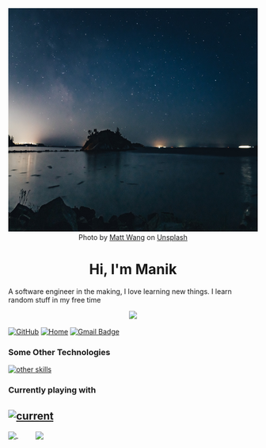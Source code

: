 <div align="center">
  <img src="./images/banner.jpg" width="1920" height="450"/>
</div>

<div align="center">
  Photo by <a href="https://unsplash.com/@iseeworld?utm_source=unsplash&utm_medium=referral&utm_content=creditCopyText">Matt Wang</a> on <a href="https://unsplash.com/photos/y8TsPWq5coA?utm_source=unsplash&utm_medium=referral&utm_content=creditCopyText">Unsplash</a>
</div>
<div align="center">
  <h1>Hi, I'm Manik</h1>
</div>
<p>A software engineer in the making, I love learning new things. I learn random stuff in my free time</p>
<p align="center">
  <a href="https://skillicons.dev">
    <img src="https://skillicons.dev/icons?i=py,js,ts,go" />
  </a>
</p>

[![GitHub](https://img.shields.io/badge/-GitHub-181717?style=flat-square&logo=github&logoColor=white)](https://github.com/maditis)
[![Home](https://img.shields.io/badge/-Website-4285F4?style=flat-square&logo=google-chrome&logoColor=white)](https://maditis.in)
[![Gmail Badge](https://img.shields.io/badge/-Gmail-D14836?style=social-square&logo=gmail&logoColor=white)](mailto:manikd637@gmail.com)

### Some Other Technologies
[![other skills](https://skillicons.dev/icons?i=nodejs,django,svelte,docker,astro,postgres,mongodb,redis,flask,nginx&perline=7)](https://skillicons.dev)

### Currently playing with
[![current](https://skillicons.dev/icons?i=rust,workers)](https://skillicons.dev)
---

  
  <a href="https://github.com/anuraghazra/github-readme-stats">
    <img align="center" src="https://github-readme-stats.vercel.app/api/top-langs/?username=maditis&layout=compact" />
  </a>&nbsp;&nbsp;&nbsp;&nbsp;&nbsp;&nbsp;&nbsp;&nbsp;
  <a href="https://github.com/anuraghazra/anuraghazra.github.io">  
    <img align="center" src="https://github-readme-stats.vercel.app/api?username=maditis&count_private=true&show_icons=true&theme=radical&hide=contribs,prs" />
  </a>

